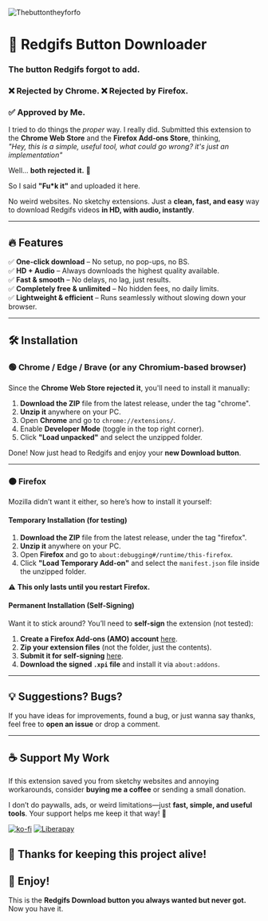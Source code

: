 ![Thebuttontheyforfo](https://github.com/user-attachments/assets/e1989557-d55d-41b6-9e83-999a191f89b0)


# 🚀 Redgifs Button Downloader 

### The button Redgifs forgot to add.  

### ❌ Rejected by Chrome. ❌ Rejected by Firefox.  
### ✅ Approved by Me.  

I tried to do things the *proper* way. I really did. Submitted this extension to the **Chrome Web Store** and the **Firefox Add-ons Store**, thinking,  
*"Hey, this is a simple, useful tool, what could go wrong? it's just an implementation"*  

Well… **both rejected it.** 🎉  

So I said **"Fu*k it"** and uploaded it here.  

No weird websites. No sketchy extensions. Just a **clean, fast, and easy** way to download Redgifs videos **in HD, with audio, instantly**.  

---

## 🔥 Features  
✅ **One-click download** – No setup, no pop-ups, no BS.  
✅ **HD + Audio** – Always downloads the highest quality available.  
✅ **Fast & smooth** – No delays, no lag, just results.  
✅ **Completely free & unlimited** – No hidden fees, no daily limits.  
✅ **Lightweight & efficient** – Runs seamlessly without slowing down your browser.  

---

## 🛠️ Installation  

### 🟢 Chrome / Edge / Brave (or any Chromium-based browser)  
Since the **Chrome Web Store rejected it**, you'll need to install it manually:  

1. **Download the ZIP** file from the latest release, under the tag "chrome".  
2. **Unzip it** anywhere on your PC.  
3. Open **Chrome** and go to `chrome://extensions/`.  
4. Enable **Developer Mode** (toggle in the top right corner).  
5. Click **"Load unpacked"** and select the unzipped folder.  

Done! Now just head to Redgifs and enjoy your **new Download button**.  

---

### 🟠 Firefox  
Mozilla didn’t want it either, so here’s how to install it yourself:  

#### **Temporary Installation (for testing)**  
1. **Download the ZIP** file from the latest release, under the tag "firefox".  
2. **Unzip it** anywhere on your PC.  
3. Open **Firefox** and go to `about:debugging#/runtime/this-firefox`.  
4. Click **"Load Temporary Add-on"** and select the `manifest.json` file inside the unzipped folder.  

⚠️ **This only lasts until you restart Firefox.**  

#### **Permanent Installation (Self-Signing)**  
Want it to stick around? You’ll need to **self-sign** the extension (not tested):  

1. **Create a Firefox Add-ons (AMO) account** [here](https://addons.mozilla.org/developers/).  
2. **Zip your extension files** (not the folder, just the contents).  
3. **Submit it for self-signing** [here](https://addons.mozilla.org/en-US/developers/addon/submit/distribution).  
4. **Download the signed `.xpi` file** and install it via `about:addons`.  

---

## 💡 Suggestions? Bugs?  
If you have ideas for improvements, found a bug, or just wanna say thanks, feel free to **open an issue** or drop a comment.  

---
## ☕ Support My Work  

If this extension saved you from sketchy websites and annoying workarounds, consider **buying me a coffee** or sending a small donation.  

I don’t do paywalls, ads, or weird limitations—just **fast, simple, and useful tools**. Your support helps me keep it that way! 🚀  

[![ko-fi](https://ko-fi.com/img/githubbutton_sm.svg)](https://ko-fi.com/M4M31B5A8B)
[![Liberapay](https://img.shields.io/badge/Support%20Me%20on%20Liberapay-%23F6C915?style=for-the-badge&logo=liberapay&logoColor=black)](https://it.liberapay.com/freerebirth/)  


💙 **Thanks for keeping this project alive!** 
---

## 🚀 Enjoy!  
This is the **Redgifs Download button you always wanted but never got.** Now you have it.  
